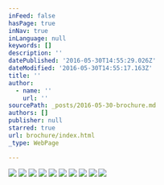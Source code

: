 ```yaml
---
inFeed: false
hasPage: true
inNav: true
inLanguage: null
keywords: []
description: ''
datePublished: '2016-05-30T14:55:29.026Z'
dateModified: '2016-05-30T14:55:17.163Z'
title: ''
author:
  - name: ''
    url: ''
sourcePath: _posts/2016-05-30-brochure.md
authors: []
publisher: null
starred: true
url: brochure/index.html
_type: WebPage

---
```

![](https://the-grid-user-content.s3-us-west-2.amazonaws.com/2db69ac9-d92d-42c4-ba2d-56dbafbe918a.jpg)
![](https://the-grid-user-content.s3-us-west-2.amazonaws.com/a25f6c5b-2032-4bc8-92f0-7655d6fdbf89.jpg)
![](https://the-grid-user-content.s3-us-west-2.amazonaws.com/58817cdd-9d0d-4e36-94a3-f3e58ba2f0d1.jpg)
![](https://the-grid-user-content.s3-us-west-2.amazonaws.com/e331fe73-7804-448b-8d15-d863b7e41002.jpg)
![](https://the-grid-user-content.s3-us-west-2.amazonaws.com/3ba10248-1f58-4bfd-986c-c212270c9c69.jpg)
![](https://the-grid-user-content.s3-us-west-2.amazonaws.com/6fdd3dae-024d-4d6b-bebb-11683c02e325.jpg)
![](https://the-grid-user-content.s3-us-west-2.amazonaws.com/55ac764e-a41e-4bc2-b190-a118826e53c3.jpg)
![](https://the-grid-user-content.s3-us-west-2.amazonaws.com/ad31291b-f4a5-494b-b677-75f09ab802da.jpg)
![](https://the-grid-user-content.s3-us-west-2.amazonaws.com/c32f60a9-703f-4434-a601-3ef6007644f2.jpg)
![](https://the-grid-user-content.s3-us-west-2.amazonaws.com/f57b7f92-41db-47c6-af13-264d2ecaff00.jpg)